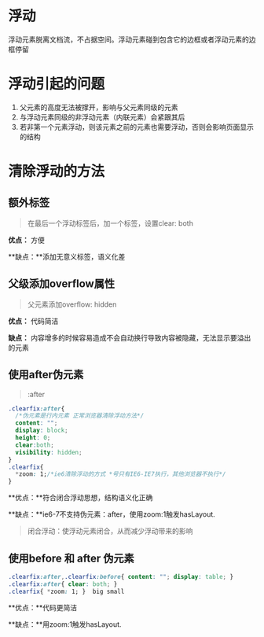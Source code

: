 # 浮动

浮动元素脱离文档流，不占据空间。浮动元素碰到包含它的边框或者浮动元素的边框停留

# 浮动引起的问题

1. 父元素的高度无法被撑开，影响与父元素同级的元素
2. 与浮动元素同级的非浮动元素（内联元素）会紧跟其后
3. 若非第一个元素浮动，则该元素之前的元素也需要浮动，否则会影响页面显示的结构

# 清除浮动的方法

## 额外标签

> 在最后一个浮动标签后，加一个标签，设置clear: both

**优点：** 方便

**缺点：**添加无意义标签，语义化差

## 父级添加overflow属性

> 父元素添加overflow: hidden

**优点：** 代码简洁

**缺点：** 内容增多的时候容易造成不会自动换行导致内容被隐藏，无法显示要溢出的元素

## 使用after伪元素

> :after

```css
.clearfix:after{
  /*伪元素是行内元素 正常浏览器清除浮动方法*/ 		   			
  content: "";
  display: block; 
  height: 0; 
  clear:both; 
  visibility: hidden; 
} 
.clearfix{ 
  *zoom: 1;/*ie6清除浮动的方式 *号只有IE6-IE7执行，其他浏览器不执行*/ 
}
```

**优点：**符合闭合浮动思想，结构语义化正确

**缺点：**ie6-7不支持伪元素：after，使用zoom:1触发hasLayout.

> 闭合浮动：使浮动元素闭合，从而减少浮动带来的影响

## 使用before 和 after 伪元素

```css
.clearfix:after,.clearfix:before{ content: ""; display: table; } 
.clearfix:after{ clear: both; } 
.clearfix{ *zoom: 1; }  big small
```

 **优点：**代码更简洁

 **缺点：**用zoom:1触发hasLayout.

